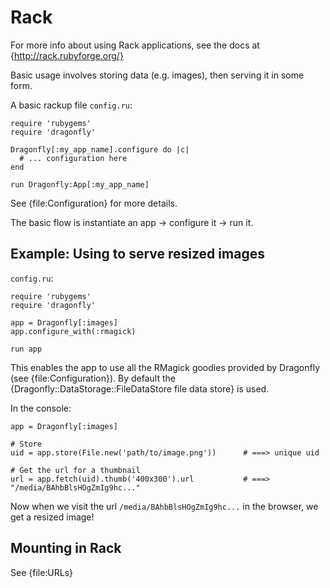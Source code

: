 Rack
====
For more info about using Rack applications, see the docs at {http://rack.rubyforge.org/}

Basic usage involves storing data (e.g. images),
then serving it in some form.

A basic rackup file `config.ru`:

    require 'rubygems'
    require 'dragonfly'

    Dragonfly[:my_app_name].configure do |c|
      # ... configuration here
    end

    run Dragonfly:App[:my_app_name]

See {file:Configuration} for more details.

The basic flow is instantiate an app -> configure it -> run it.

Example: Using to serve resized images
--------------------------------------

`config.ru`:

    require 'rubygems'
    require 'dragonfly'

    app = Dragonfly[:images]
    app.configure_with(:rmagick)

    run app

This enables the app to use all the RMagick goodies provided by Dragonfly (see {file:Configuration}).
By default the {Dragonfly::DataStorage::FileDataStore file data store} is used.

In the console:

    app = Dragonfly[:images]

    # Store
    uid = app.store(File.new('path/to/image.png'))      # ===> unique uid

    # Get the url for a thumbnail
    url = app.fetch(uid).thumb('400x300').url           # ===> "/media/BAhbBlsHOgZmIg9hc..."

Now when we visit the url `/media/BAhbBlsHOgZmIg9hc...` in the browser, we get a resized image!

Mounting in Rack
----------------
See {file:URLs}
